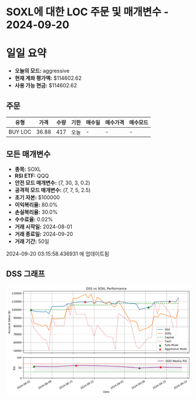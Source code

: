 # SOXL에 대한 LOC 주문 및 매개변수 - 2024-09-20

# 일일 요약

- **오늘의 모드:** aggressive
- **현재 계좌 평가액:** $114602.62
- **사용 가능 현금:** $114602.62

## 주문

| 유형 | 가격 | 수량 | 기한 | 매수일 | 매수가격 | 매수모드 |
|------|------|------|------|--------|----------|----------|
| BUY LOC | 36.88 | 417 | 오늘 | - | - | - |

## 모든 매개변수

- **종목:** SOXL
- **RSI ETF:** QQQ
- **안전 모드 매개변수:** (7, 30, 3, 0.2)
- **공격적 모드 매개변수:** (7, 7, 5, 2.5)
- **초기 자본:** $100000
- **이익복리율:** 80.0%
- **손실복리율:** 30.0%
- **수수료율:** 0.02%
- **거래 시작일:** 2024-08-01
- **거래 종료일:** 2024-09-20
- **거래 기간:** 50일

2024-09-20 03:15:58.436931 에 업데이트됨

## DSS 그래프

![DSS Graph](DSS_graph.png)
